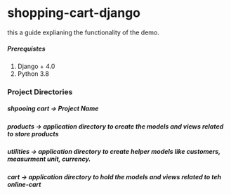 # shopping-cart-django
this a guide  explianing the functionality of the demo.


##### Prerequistes
1. Django + 4.0
2. Python 3.8

### Project Directories
##### shpooing cart -> Project Name
##### products -> application directory to create the models and views related to store products
##### utilities -> application directory to create helper models like customers, measurment unit, currency.
##### cart -> application directory to hold the models and views related to teh online-cart






